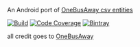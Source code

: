 An Android port of [OneBusAway csv entities](https://github.com/OneBusAway/onebusaway-csv-entities)

[![Build](https://img.shields.io/travis/prt2121/csv-entities.svg)](https://travis-ci.org/prt2121/csv-entities)
[![Code Coverage](https://img.shields.io/codecov/c/github/prt2121/csv-entities/master.svg)](https://codecov.io/github/prt2121/csv-entities?branch=master)
[![Bintray](https://api.bintray.com/packages/prt2121/maven/csv-entities/images/download.svg?version=1.1)](https://bintray.com/prt2121/maven/csv-entities/1.1/link)

all credit goes to [OneBusAway](http://onebusaway.org)

